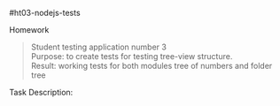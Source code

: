 #ht03-nodejs-tests

Homework

> Student testing application number 3<br>
> Purpose: to create tests for testing tree-view structure.<br>
> Result: working tests for both modules tree of numbers and folder tree <br>

Task Description:
